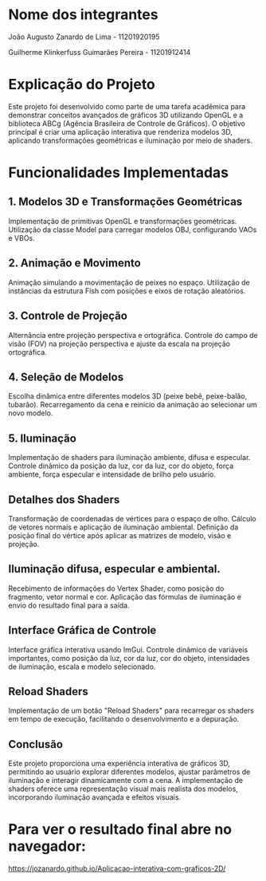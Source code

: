 # Nome dos integrantes
João Augusto Zanardo de Lima - 11201920195

Guilherme Klinkerfuss Guimarães Pereira - 11201912414

# Explicação do Projeto

Este projeto foi desenvolvido como parte de uma tarefa acadêmica para demonstrar conceitos avançados de gráficos 3D utilizando OpenGL e a biblioteca ABCg (Agência Brasileira de Controle de Gráficos). O objetivo principal é criar uma aplicação interativa que renderiza modelos 3D, aplicando transformações geométricas e iluminação por meio de shaders.

# Funcionalidades Implementadas
## 1. Modelos 3D e Transformações Geométricas
Implementação de primitivas OpenGL e transformações geométricas.
Utilização da classe Model para carregar modelos OBJ, configurando VAOs e VBOs.
## 2. Animação e Movimento
Animação simulando a movimentação de peixes no espaço.
Utilização de instâncias da estrutura Fish com posições e eixos de rotação aleatórios.
## 3. Controle de Projeção
Alternância entre projeção perspectiva e ortográfica.
Controle do campo de visão (FOV) na projeção perspectiva e ajuste da escala na projeção ortográfica.
## 4. Seleção de Modelos
Escolha dinâmica entre diferentes modelos 3D (peixe bebê, peixe-balão, tubarão).
Recarregamento da cena e reinício da animação ao selecionar um novo modelo.
## 5. Iluminação
Implementação de shaders para iluminação ambiente, difusa e especular.
Controle dinâmico da posição da luz, cor da luz, cor do objeto, força ambiente, força especular e intensidade de brilho pelo usuário.
## Detalhes dos Shaders
Transformação de coordenadas de vértices para o espaço de olho.
Cálculo de vetores normais e aplicação de iluminação ambiental.
Definição da posição final do vértice após aplicar as matrizes de modelo, visão e projeção.
## Iluminação difusa, especular e ambiental.
Recebimento de informações do Vertex Shader, como posição do fragmento, vetor normal e cor.
Aplicação das fórmulas de iluminação e envio do resultado final para a saída.
## Interface Gráfica de Controle
Interface gráfica interativa usando ImGui.
Controle dinâmico de variáveis importantes, como posição da luz, cor da luz, cor do objeto, intensidades de iluminação, escala e modelo selecionado.
## Reload Shaders
Implementação de um botão "Reload Shaders" para recarregar os shaders em tempo de execução, facilitando o desenvolvimento e a depuração.
## Conclusão
Este projeto proporciona uma experiência interativa de gráficos 3D, permitindo ao usuário explorar diferentes modelos, ajustar parâmetros de iluminação e interagir dinamicamente com a cena. A implementação de shaders oferece uma representação visual mais realista dos modelos, incorporando iluminação avançada e efeitos visuais.

# Para ver o resultado final abre no navegador:
https://jozanardo.github.io/Aplicacao-interativa-com-graficos-2D/
